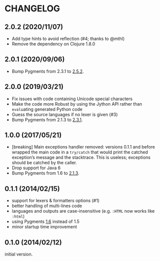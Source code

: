 # CHANGELOG

## 2.0.2 (2020/11/07)

* Add type hints to avoid reflection (#4; thanks to @mthl)
* Remove the dependency on Clojure 1.8.0

## 2.0.1 (2020/09/06)

* Bump Pygments from 2.3.1 to [2.5.2][pygments-changelog].

## 2.0.0 (2019/03/21)

* Fix issues with code containing Unicode special characters
* Make the code more Robust by using the Jython API rather than `eval`uating
  generated Python code
* Guess the source languages if no lexer is given (#3)
* Bump Pygments from 2.1.3 to [2.3.1][pygments-changelog].

## 1.0.0 (2017/05/21)

* [breaking] Main exceptions handler removed: versions 0.1.1 and before wrapped
  the main code in a `try/catch` that would print the catched exception’s
  message and the stacktrace. This is useless; exceptions should be catched by
  the caller.
* Drop support for Java 6
* Bump Pygments from 1.6 to [2.1.3][pygments-changelog].

[pygments-changelog]: http://pygments.org/docs/changelog/

## 0.1.1 (2014/02/15)

* support for lexers & formatters options (#1)
* better handling of multi-lines code
* languages and outputs are case-insensitive (e.g. `:HTML` now works like
  `:html`)
* using Pygments [1.6][] instead of 1.5
* minor startup time improvement

[1.6]: https://bitbucket.org/birkenfeld/pygments-main/src/3e451a3806d9215bae592d9c28321076e5e046ef/CHANGES?at=default#cl-102

## 0.1.0 (2014/02/12)

initial version.
